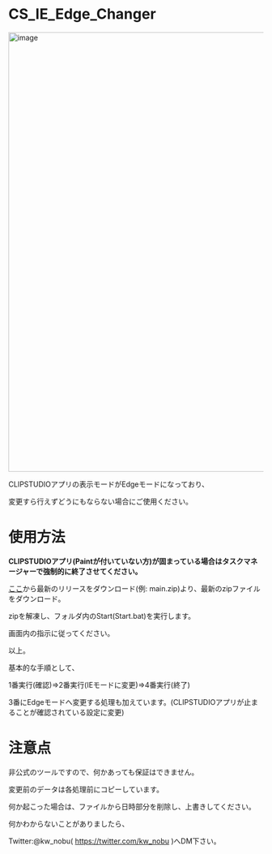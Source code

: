 # CS_IE_Edge_Changer
<img width="867" alt="image" src="https://user-images.githubusercontent.com/44832116/212723840-0bbe3a98-d483-4cc8-8b59-2e94dd75cc96.png">

CLIPSTUDIOアプリの表示モードがEdgeモードになっており、

変更すら行えずどうにもならない場合にご使用ください。

# 使用方法

**CLIPSTUDIOアプリ(Paintが付いていない方)が固まっている場合はタスクマネージャーで強制的に終了させてください。**

[ここ](https://github.com/kawa-nobu/CS_IE_Edge_Changer/archive/refs/heads/main.zip)から最新のリリースをダウンロード(例: main.zip)より、最新のzipファイルをダウンロード。

zipを解凍し、フォルダ内のStart(Start.bat)を実行します。

画面内の指示に従ってください。

以上。

基本的な手順として、

1番実行(確認)=>2番実行(IEモードに変更)=>4番実行(終了)

3番にEdgeモードへ変更する処理も加えています。(CLIPSTUDIOアプリが止まることが確認されている設定に変更)

# 注意点
非公式のツールですので、何かあっても保証はできません。

変更前のデータは各処理前にコピーしています。

何か起こった場合は、ファイルから日時部分を削除し、上書きしてください。

何かわからないことがありましたら、

Twitter:@kw_nobu( https://twitter.com/kw_nobu )へDM下さい。
